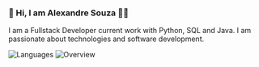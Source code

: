 ### 👋 Hi, I am Alexandre Souza :technologist:

I am a Fullstack Developer current work with Python, SQL and Java. I am passionate about technologies and software development.


![Languages](https://github.com/AlexandreSnow/github-stats/blob/master/generated/languages.svg)
![Overview](https://github.com/AlexandreSnow/github-stats/blob/master/generated/overview.svg)
